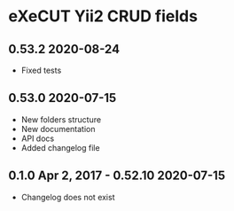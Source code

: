 eXeCUT Yii2 CRUD fields
==============================================

0.53.2 2020-08-24
---
- Fixed tests

0.53.0 2020-07-15
---------------------
- New folders structure
- New documentation
- API docs
- Added changelog file

0.1.0 Apr 2, 2017 - 0.52.10 2020-07-15
----
- Changelog does not exist